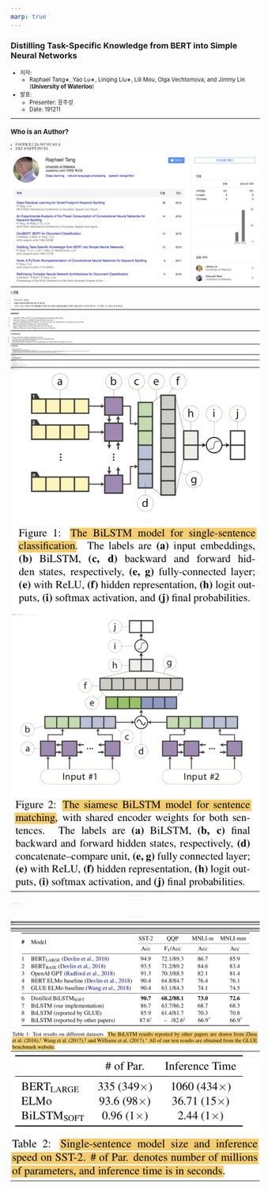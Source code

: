 ```yaml
---
marp: true
---
```


### Distilling Task-Specific Knowledge from BERT into Simple Neural Networks

<span style="font-size:80%">

- 저자:
   - Raphael Tang∗, Yao Lu∗, Linqing Liu∗, Lili Mou, Olga Vechtomova, and Jimmy Lin 
   (**University of Waterloo**)
- 발표:
   - Presenter: 윤주성
   - Date: 191211


---

### Who is an Author?
<span style="font-size:50%">

- ICASSP를 들고 있는 NLP 하던 분인 듯
- 보통은 문서분류쪽 많이 한듯

![50% center](./assets/markdown-img-paste-20191210174547954.png)

---

#### 느낀점
<span style="font-size:70%">

- 아이디어는 간단함
- Data Augmentation을 넣은건 좋았음
- 그러나 성능이 좋아진게 Distillation 때문인지 Data Augmentation 때문인지를 정확히 다루지 않아서.. 이 부분이 이 논문의 최대 에러임

---

#### Abstract
<span style="font-size:70%">

- 요즘엔 BERT, ELMo, and GPT 같은 deep language representation model이 대세임
- 이러한 발전은 예전에 쓰던 shallower neural networks 를 안쓰게 만듬
- 본 논문에서는 lightweight neural network도 구조 변경, 추가 데이터, 추가 feature 없이도 아직 쓸만하다는걸 보여주려고함
- BERT에서 Knowledge distillation 해서 성능을 높여보려고함
- setence classification, sentence-pair task 등으로 테스트 할 것임
- ELMo보다 100배 적은 파리미터, 15배 빠른 추론속도로 비슷한 성능을 얻음 

---

#### 1. Introduction
<span style="font-size:70%">

- BERT등이 등장하면서 "first-generation" neural network가 잘 안쓰이게됨
- 본 논문에서는 간단하지만 효과적인 transfer 기법을 제안하고자함 (task-specific knowledge from BERT) 
- single-layer BiLSTM을 사용할거고, BERT로부터 배울 것임
- 효율적인 knowledge transfer 를 위해선 데이터가 많이 필요하니, unlabled dataset으로부터 teacher output을 만들어서 student로 학습하게 할 것임

---

#### 2. Related Work
<span style="font-size:70%">

- NLP에서 CNN, RNN 등이 발달됨
- 최근엔, ELMo(6가지 task SOTA 찍었음), BERT등이 등장함
- Model Compression:
  - local error-based method for pruning unimportant weights (LeCun et al. (1990))
  - Han et al. (2015) propose a simple compression pipeline, achieving 40 times reduction in model size without hurting accuracy. Unfortunately, these techniques induce irregular weight sparsity, which precludes highly optimized computation routines
  - quantizing neural networks (Wu et al., 2018); in the extreme, Courbariaux et al. (2016) propose binarized networks with both binary weights and binary activations
- 위에서 소개된 Model Compression과는 다르게 본 논문에서는 knowledge distillation appoach (Ba and Caruana, 2014; Hinton et al., 2015) 를 사용하고자함
- NLP에서 이미 이것에 대해 적용된 연구들이 있음(In the NLP literature, it has previously been used in neural machine translation (Kim and Rush, 2016) and language model- ing (Yu et al., 2018))

---

#### 3. Our Approach
<span style="font-size:70%">

- First, teacher model과 student model을 선택 후 학습
- Second, 저자의 distillation procedure로 학습
  - logits-regression objective 사용
  - transfer dataset 구축

---

##### 3.1 Model Architecture
<span style="font-size:70%">

- Teacher network : pretrained, fine-tuned BERT 
  - feature vector ${ \boldsymbol{h} \in \mathbb{R}^{d} }$ 위에 우리가 사용할 classifier를 task에 맞게 추가해서 쓸것임
  - For single-sentence classification
    - 다음과 같이 softmax 추가해서 쓸 것임(${k}$ is the number of label) ${ \boldsymbol{y}^{(B)}=\operatorname{softmax}(W \boldsymbol{h}), \text { where } W \in \mathbb{R}^{k \times d} }$
  - For sentence-pair task
    - 두 문장에 대한 BERT features를 concat후 softmax layer에 넣는 방식으로 함
  - 학습시에는 BERT와 classifier에 대한 param을 둘다 업데이트하고 cross-entropy loss 사용함

---
##### 3.1 Model Architecture
<span style="font-size:65%">

- Student model: single-layer BiLSTM with a non-linear classifier
  - For classification
    - last step의 값을 concat 후 fc layer with ReLU 에 feed해서 softmax layer로 분류함
    ![bg right:33% vertical 75%](./assets/markdown-img-paste-20191211110706719.png)
    
  - For Sentence-pair tasks
      - BiLSTM encoder weights를 share해서 siamese architecture로 사용 ${ \text { sentence vectors } \boldsymbol{h}_{s 1} \text { and } \boldsymbol{h}_{s 2} }$ 를 만들어냄
      - ${ \begin{array}{l}{f\left(\boldsymbol{h}_{s 1}, \boldsymbol{h}_{s 2}\right)=\left[\boldsymbol{h}_{s 1}, \boldsymbol{h}_{s 2}, \boldsymbol{h}_{s 1} \odot\right.}  {\left.\boldsymbol{h}_{s 2},\left|\boldsymbol{h}_{s 1}-\boldsymbol{h}_{s 2}\right|\right],}\end{array} }$
      - ${ \text { where } \odot \text { denotes elementwise multiplication} }$
    ![bg right:33% vertical 75%](./assets/markdown-img-paste-20191211112320170.png)
    - attenion이나, layer norm 같은 스킬은 최대한 제외하고 BiLSTM의 representation Power에만 국한하는 설계를 함
  
---

##### 3.2 Distillation Objective
<span style="font-size:60%">

- In addition to a one-hot predicted label, the teacher’s predicted probability is also important. In binary sentiment classifica- tion, for example, some sentences have a strong sentiment polarity, whereas others appear neutral. 
- If we use only the teacher’s predicted one-hot label to train the student, we may lose valuable information about the prediction uncertainty.


$$
\widetilde{y}_{i}=\operatorname{softmax}(\boldsymbol{z})=\frac{\exp \left\{\boldsymbol{w}_{i}^{\top} \boldsymbol{h}\right\}}{\sum_{j} \exp \left\{\boldsymbol{w}_{j}^{\top} \boldsymbol{h}\right\}}
$$

$$
\begin{array}{l}{\text { where } w_{i} \text { denotes the } i^{\mathrm{th}} \text { row of softmax weight }} \\ {W, \text { and } z \text { is equivalent to } \boldsymbol{w}^{\top} \boldsymbol{h} .}\end{array}
$$

- Training on logits makes learning easier for the student model since the relationship learned by the teacher model across all of the targets are equally emphasized (Ba and Caruana, 2014).

- student network's logits과 teacher's logits의 MSE로 distillation objective를 만듬 (Cross entropy등도 사용하능하나, 저자의 실험에서 MSE가 좀 더 결과가 좋았다고함)
$$
\mathcal{L}_{\text {distill }}=\left\|z^{(B)}-z^{(S)}\right\|_{2}^{2}
$$

- 최종적인 Loss는 기존의 one-hot에 대한 CE loss와 distill Loss를 weighted sum해서 사용함 (${t}$는 one-hot label)
$$
\begin{array}{l}{\mathcal{L}=\alpha \cdot \mathcal{L}_{\mathrm{CE}}+(1-\alpha) \cdot \mathcal{L}_{\text {distill }}} \\ {=-\alpha \sum_{i} t_{i} \log y_{i}^{(S)}-(1-\alpha)\left\|z^{(B)}-z^{(S)}\right\|_{2}^{2}}\end{array}
$$
  - unlabeld data의 경우엔 teacher가 예측한걸 기준으로 사용함 ${ \begin{array}{l}{\text { i.e., } t_{i}=1 \text { if } i=\arg \max y^{(B)} \text { and } 0 \text { otherwise. }}\end{array} }$

---

##### 3.3 Data Augmentation for Distillation
<span style="font-size:70%">

- 데이터 셋 작으면 티쳐한테 배울때 효과가 별로 없음
- 그렇기 때문에 데이터셋 키우기로함 (with pseudo-labels provided by the teacher)
- 하지만.. NLP에서의 Data augmentation은 Computer vision에 비해 어려움
  - CV는 비슷한 이미지들이 매우 많음 (CIFAR-10 is a subset of the 80 million tiny images dataset)
  - CV는 이미지 회전이나 노이즈 추가등.. 방법이 많음 (Second, it is possible to synthesize a near-natural image by rotating, adding noise, and other distortions)
    - NLP에서 이 방법 쓰면 not be fluent되기 때문에 쓸 수 없음 ㅠ

---
##### 3.3 Data Augmentation for Distillation
<span style="font-size:70%">

- 본 논문에서는 약간의 휴리스틱으로 task-agnostic data augmentation을 하려고함 (image distortion과 같진 않고, 비슷하다고 생각하면됨)
  - Masking:
    - ${p_{mask}}$ 의 확률로 랜덤하게 단어를 [MASK]로 바꿈
    - Intuitively, this rule helps to clarify **the contribution of each word toward the label** (각 단어의 contribution을 파악하는데 도움이 된다고 주장)
    - e.g., the teacher network produces less confident logits for “I [MASK] the comedy” than for “I loved the comedy.”
  - POS-guided word replacement:
    - ${p_{pos}}$ 의 확률로 단어를 같은 pos 태그를 갖는 다른 단어로 교체함 (~~허허 요상한 방법일세~~)
    - 이러한 룰은 semantic을 방해하기도 함 (This rule perturbs the semantics of each example, e.g., “What do pigs eat?” is different from “How do pigs eat?”)
  - n-gram sampling:
    - ${p_{ng}}$ 의 확률로 예시 문장에서 n-gram을 샘플링함 (n is randomly selected from {1,2,...,5})
    - n-gram 외의 단어는 드랍해버리는것과 비슷한 효과고 마스킹보다 더 공격적인 방법임 (This rule is conceptually equivalent to dropping out all other words in the example, which is a more ag- gressive form of masking)

---

##### 3.3 Data Augmentation for Distillation
<span style="font-size:70%">

- Data augmentation procedure:
  - training example ${\{w_{1}, ..., w_{n}\}}$
  - 단어에 대해서 iteration 하면서 각 단어에 대해서 유니폼 분포로 확률을 계산함 ${ X_{i} \sim \text { UNIFORM }[0,1] \text { for each } w_{i} }$
  - ${ \text{if } X_{i}<p_{\text {mask }}, \text { we apply masking to } w_{i} }$
  - ${ \text{if } p_{\text {mask}}<X_{i}<p_{\text {mask }} + p_{\text {pos }}, \text { we apply POS-guided word replace to } w_{i} }$
  - masking과 POS-guided swapping은 mutuially exclusive하게 진행해서 한개가 적용되면 나머지는 적용안함
  - iteration이 끝나면, ${p_{ng}}$의 확률로 n-gram sampling을 synthetic example(위에서 만든 문장)에 적용하면 final synthetic example이 완성됨
  - 이러한 전체 프로세스를 한 문장당 $ n_{iter} $번 적용해서 총  $ n_{iter} $개의 문장을 만듬 (중복은 제거)
  - For sentence-pair datasets, we cycle through augmenting ```the first sentence only (holding the second fixed)```, ```the second sentence only (holding the first fixed)```, and ```both sentences```.

---

#### 4. Experimental Setup
<span style="font-size:70%">

- Teacher Network으로써의 BERT는 large 버전 사용
  - BERT fine-tuning 할 땐 Adam opt with lr {2,3,4,5} X ${10^{-5}}$ 적용
  - val set 기준 best model 선택
  - 여기선 data augmentation 안씀
- Student model 학습할 땐 data augmentation 사용
  - soft logit target을 사용한 모델을 ${\text BiLSTM_{SOFT}}$ 로 표기하겠음
  - 3.2 세션에서 weighted sum으로 기존 CE와 distillation Loss를 추가해서 만들었는데 ${\alpha = 0}$으로 셋팅해서 distillation objective만 사용한게 젤 잘나왔음

---
#### 4. Experimental Setup
#### 4. Experimental Setup
<span style="font-size:70%">

##### 4.1 Datasets
- GLUE에서 3개 뽑아서 씀
  - SST-2: movie reviews for binary sentiment classification (positive vs. negative)
  - MNLI: to predict the relationship between a pair of sentences as one of entailment, neutrality, or contradiction 
  - QQP: binary label of each question pair indicates redundancy 

##### 4.2 Hyperparameters
  - Student Model
    - BiLSTM hidden: 150 or 300
    - RelLU activated hidden: 200 or 400
    - Optim: AdaDelta (lr: 1.0 ${\rho}$: 0.95)
    - Batch size: 50 (SST2), 256 (MNLI, QQP)
  - Data Augmentation
    - ${p_{mask} = p_{pos} = 0.1 \text{ and } p_{ng} = 0.25}$
    - ${n_{iter}} = 20$ (SST), ${n_{iter}} = 10$ (MNLI, QQP)

##### 4.3 Baseline Models
  - BERT
  - OpenAI GPT 
  - GLUE ELMo baselines 

---

#### 5. Results and Discussion
<span style="font-size:70%">

##### 5.1 Model Quality

![bg fit right](./assets/markdown-img-paste-20191211144319362.png)
- our distillation approach of matching logits using the augmented training dataset, and achieve an absolute improvement of 1.9– 4.5 points against our base BiLSTM.
- ~~data augmentation 없이 distillation한 것도 보여줘야.. 설득력이 더 있을텐데 음..~~


---

#### 5. Results and Discussion
<span style="font-size:70%">

##### 5.2 Inference Efficiency
- On a single NVIDIA V100 GPU
- with a batch size of 512 on all 67350 sentences of the SST-2 training set
- our single-sentence model uses 98 and 349 times fewer parameters than ELMo and BERTLARGE, respectively
- **15 and 434 times faster**

![bg fit right](./assets/markdown-img-paste-20191211144754536.png)

---

#### 6. Conclusion and Future Work
<span style="font-size:70%">

- Explore distilling the knowledge from BERT into a simple BiLSTM-based model
- The distilled model achieves comparable results with ELMo, while using much fewer parameters and less inference time
- Future work로는 더 단순한 모델로 KD하거나 더 복잡한 모델로 KD하거나..(~~이거 넘 당연한 발상아닌가..~~)


#### Code
ref: https://github.com/qiangsiwei/bert_distill